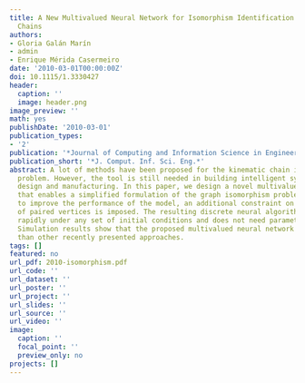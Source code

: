 ```yaml
---
title: A New Multivalued Neural Network for Isomorphism Identification of Kinematic
  Chains
authors:
- Gloria Galán Marín
- admin
- Enrique Mérida Casermeiro
date: '2010-03-01T00:00:00Z'
doi: 10.1115/1.3330427
header:
  caption: ''
  image: header.png
image_preview: ''
math: yes
publishDate: '2010-03-01'
publication_types: 
- '2'
publication: '*Journal of Computing and Information Science in Engineering* 10(1) '
publication_short: '*J. Comput. Inf. Sci. Eng.*'
abstract: A lot of methods have been proposed for the kinematic chain isomorphism
  problem. However, the tool is still needed in building intelligent systems for product
  design and manufacturing. In this paper, we design a novel multivalued neural network
  that enables a simplified formulation of the graph isomorphism problem. In order
  to improve the performance of the model, an additional constraint on the degree
  of paired vertices is imposed. The resulting discrete neural algorithm converges
  rapidly under any set of initial conditions and does not need parameter tuning.
  Simulation results show that the proposed multivalued neural network performs better
  than other recently presented approaches.
tags: []
featured: no
url_pdf: 2010-isomorphism.pdf
url_code: ''
url_dataset: ''
url_poster: ''
url_project: ''
url_slides: ''
url_source: ''
url_video: ''
image:
  caption: ''
  focal_point: ''
  preview_only: no
projects: []
---
```

